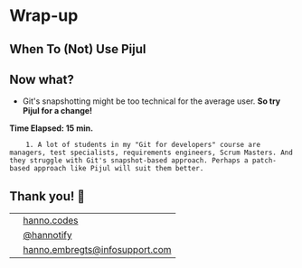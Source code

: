 <!-- .slide: data-background="img/background/usb-sticks.jpg" data-background-color="black" data-background-opacity="0.3"-->
# Wrap-up

## When To (Not) Use Pijul

<section>
        <h2>Now what?</h2>
        <ul>
        <li class="fragment">Git's snapshotting might be too technical for the average user. <strong>So try Pijul for a change!</strong></li>
        </ul>
        <aside class="notes">
        <strong>Time Elapsed: 15 min.</strong>
        
        1. A lot of students in my "Git for developers" course are managers, test specialists, requirements engineers, Scrum Masters. And they struggle with Git's snapshot-based approach. Perhaps a patch-based approach like Pijul will suit them better.
</section>

## Thank you! 🙂

<table>
    <tr>
        <td style="text-align: right; vertical-align: middle;"><img width="20%"
                data-src="img/icons/website.png" class="no-background" /></td>
        <td style="vertical-align: middle;"><a
                href="https://hanno.codes">hanno.codes</a></td>
    </tr>
    <tr>
        <td style="text-align: right; vertical-align: middle;"><img width="20%"
                data-src="img/icons/twitter-white.png" class="no-background" /></td>
        <td style="vertical-align: middle;"><a
                href="https://www.twitter.com/hannotify">@hannotify</a></td>
    </tr>
    <tr>
        <td style="text-align: right; vertical-align: middle;"><img width="20%"
                data-src="img/icons/envelope.png" class="no-background" /></td>
        <td style="vertical-align: middle;"><a
                href="mailto:hanno.embregts@infosupport.com">hanno.embregts@infosupport.com</a></td>
    </tr>
</table>

